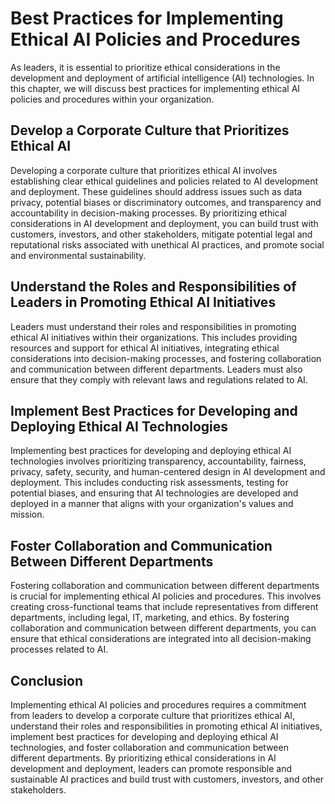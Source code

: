 Best Practices for Implementing Ethical AI Policies and Procedures
=============================================================================================================

As leaders, it is essential to prioritize ethical considerations in the development and deployment of artificial intelligence (AI) technologies. In this chapter, we will discuss best practices for implementing ethical AI policies and procedures within your organization.

Develop a Corporate Culture that Prioritizes Ethical AI
-------------------------------------------------------

Developing a corporate culture that prioritizes ethical AI involves establishing clear ethical guidelines and policies related to AI development and deployment. These guidelines should address issues such as data privacy, potential biases or discriminatory outcomes, and transparency and accountability in decision-making processes. By prioritizing ethical considerations in AI development and deployment, you can build trust with customers, investors, and other stakeholders, mitigate potential legal and reputational risks associated with unethical AI practices, and promote social and environmental sustainability.

Understand the Roles and Responsibilities of Leaders in Promoting Ethical AI Initiatives
----------------------------------------------------------------------------------------

Leaders must understand their roles and responsibilities in promoting ethical AI initiatives within their organizations. This includes providing resources and support for ethical AI initiatives, integrating ethical considerations into decision-making processes, and fostering collaboration and communication between different departments. Leaders must also ensure that they comply with relevant laws and regulations related to AI.

Implement Best Practices for Developing and Deploying Ethical AI Technologies
-----------------------------------------------------------------------------

Implementing best practices for developing and deploying ethical AI technologies involves prioritizing transparency, accountability, fairness, privacy, safety, security, and human-centered design in AI development and deployment. This includes conducting risk assessments, testing for potential biases, and ensuring that AI technologies are developed and deployed in a manner that aligns with your organization's values and mission.

Foster Collaboration and Communication Between Different Departments
--------------------------------------------------------------------

Fostering collaboration and communication between different departments is crucial for implementing ethical AI policies and procedures. This involves creating cross-functional teams that include representatives from different departments, including legal, IT, marketing, and ethics. By fostering collaboration and communication between different departments, you can ensure that ethical considerations are integrated into all decision-making processes related to AI.

Conclusion
----------

Implementing ethical AI policies and procedures requires a commitment from leaders to develop a corporate culture that prioritizes ethical AI, understand their roles and responsibilities in promoting ethical AI initiatives, implement best practices for developing and deploying ethical AI technologies, and foster collaboration and communication between different departments. By prioritizing ethical considerations in AI development and deployment, leaders can promote responsible and sustainable AI practices and build trust with customers, investors, and other stakeholders.
